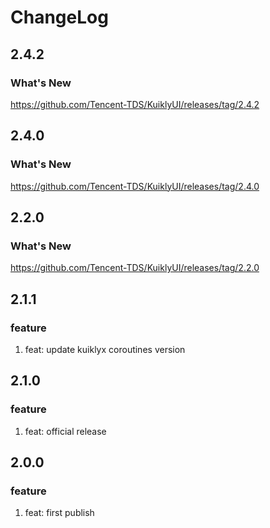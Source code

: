 # ChangeLog

## 2.4.2
### What's New
https://github.com/Tencent-TDS/KuiklyUI/releases/tag/2.4.2

## 2.4.0
### What's New
https://github.com/Tencent-TDS/KuiklyUI/releases/tag/2.4.0

## 2.2.0
### What's New
https://github.com/Tencent-TDS/KuiklyUI/releases/tag/2.2.0

## 2.1.1
### feature
1. feat: update kuiklyx coroutines version

## 2.1.0
### feature
1. feat: official release

## 2.0.0
### feature
1. feat: first publish